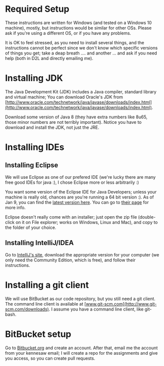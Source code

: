 Required Setup
===

These instructions are written for Windows (and tested on a Windows 10 machine), mostly, but instructions would be similar for other OSs. Please ask if you're using a different OS, or if you have any problems.

It is OK to feel stressed, as you need to install several things, and the instructions cannot be perfect since we don't know which specific versions of things you get; take a deap breath .... and another ... and ask if you need help (both in D2L and directly emailing me). 

# Installing JDK

The Java Development Kit (JDK) includes a Java compiler, standard library and virtual machine; You can download Oracle's JDK from [http://www.oracle.com/technetwork/java/javase/downloads/index.html](http://www.oracle.com/technetwork/java/javase/downloads/index.html).

Download some version of Java 8 (they have extra numbers like 8u65, those minor numbers are not terribly important). Notice you have to download and install the JDK, not just the JRE.

# Installing IDEs
## Installing Eclipse

We will use Eclipse as one of our prefered IDE (we're lucky there are many free good IDEs for java :), I chose Eclipse more or less arbitrarily :)

You want some version of the Eclipse IDE for Java Developers; unless your machine is really old, chances are you're running a 64 bit version :). As of Jan 9, you can find the [latest version here](http://www.eclipse.org/downloads/download.php?file=/technology/epp/downloads/release/mars/1/eclipse-java-mars-1-win32-x86_64.zip). You can go to [their page](http://www.eclipse.org/downloads/packages/eclipse-ide-java-developers/mars1) for more info.

Eclipse doesn't really come with an installer; just open the zip file (double-click on it on File explorer; works on Windows, Linux and Mac), and copy to the folder of your choice. 

## Installing IntelliJ/IDEA

Go to [IntelliJ's site](https://www.jetbrains.com/idea/), download the appropriate version for your computer (we only need the Community Edition, which is free), and follow their instructions.

# Installing a git client

We will use BitBucket as our code repository, but you still need a git client. The command line client is available at [www.git-scm.com](http://www.git-scm.com/downloads). I assume you have a command line client, like git-bash.

# BitBucket setup

Go to [Bitbucket.org](https://bitbucket.org/) and create an account. After that, email me the account from your kennesaw email; I will create a repo for the assignments and give you access, so you can create pull requests.

